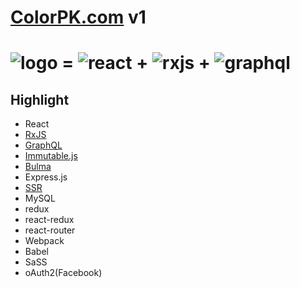 # [ColorPK.com](http://react.colorpk.com) v1

# ![logo](https://github.com/zj1926/vp/blob/master/img/logo.png 'colorpk.com') \= ![react](https://github.com/zj1926/vp/blob/master/img/rxjs.png 'colorpk.com') + ![rxjs](https://github.com/zj1926/vp/blob/master/img/react.png 'colorpk.com') + ![graphql](https://github.com/zj1926/vp/blob/master/img/graphql.png 'colorpk.com')

## Highlight

- React
- [RxJS](http://reactivex.io/)
- [GraphQL](https://graphql.org/)
- [Immutable.js](https://immutable-js.github.io/immutable-js/)
- [Bulma](https://bulma.io/)
- Express.js
- [SSR](https://reactjs.org/docs/react-dom-server.html)
- MySQL
- redux
- react-redux
- react-router
- Webpack
- Babel
- SaSS
- oAuth2(Facebook)
